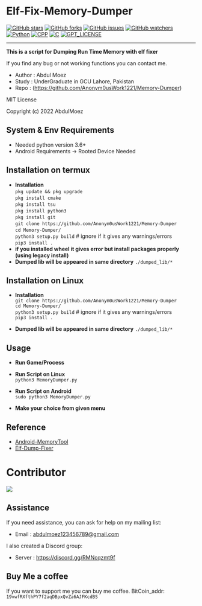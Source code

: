 Elf-Fix-Memory-Dumper
====
[![GitHub stars](https://img.shields.io/github/stars/Anonym0usWork1221/Memory-Dumper.svg)](https://github.com/Anonym0usWork1221/Memory-Dumper/stargazers)
[![GitHub forks](https://img.shields.io/github/forks/Anonym0usWork1221/Memory-Dumper.svg)](https://github.com/Anonym0usWork1221/Memory-Dumper/network/members)
[![GitHub issues](https://img.shields.io/github/issues/Anonym0usWork1221/Memory-Dumper.svg)](https://github.com/Anonym0usWork1221/Memory-Dumper/issues)
[![GitHub watchers](https://img.shields.io/github/watchers/Anonym0usWork1221/Memory-Dumper.svg)](https://github.com/Anonym0usWork1221/Memory-Dumper/watchers)
[![Python](https://img.shields.io/badge/language-Python%203-blue.svg)](https://www.python.org)
[![CPP](https://img.shields.io/badge/language-CPP-pink.svg)](https://www.cpp.org)
[![C](https://img.shields.io/badge/language-C-red.svg)](https://www.c.org)
[![GPT_LICENSE](https://img.shields.io/badge/license-MIT-yellow.svg)](https://opensource.org/licenses/)

-----------


**This is a script for Dumping Run Time Memory with elf fixer**

If you find any bug or not working functions you can contact me. 

 *  Author : Abdul Moez
 *  Study  : UnderGraduate in GCU Lahore, Pakistan
 *  Repo  : (https://github.com/Anonym0usWork1221/Memory-Dumper)
 
 MIT License

 Copyright (c) 2022 AbdulMoez


System & Env Requirements
-----------
* Needed python version 3.6+
* Android Requirements -> Rooted Device Needed

Installation on termux
----------------------------------------
* **__Installation__**  
  ``pkg update && pkg upgrade``  
  ``pkg install cmake``  
  ``pkg install tsu``  
  ``pkg install python3``  
  ``pkg install git``  
  ``git clone https://github.com/Anonym0usWork1221/Memory-Dumper``  
  ``cd Memory-Dumper/``  
  ``python3 setup.py build`` # ignore if it gives any warnings/errors   
  ``pip3 install .``      
* **__if you installed wheel it gives error but install packages properly (using legacy install)__**
* **__Dumped lib will be appeared in same directory__** ``./dumped_lib/*`` 

Installation on Linux
----------------------------------------
* **__Installation__**  
  ``git clone https://github.com/Anonym0usWork1221/Memory-Dumper``  
  ``cd Memory-Dumper/``  
  ``python3 setup.py build`` # ignore if it gives any warnings/errors    
  ``pip3 install .``

* **__Dumped lib will be appeared in same directory__** ``./dumped_lib/*``  


Usage 
----------------------------------------
* **__Run Game/Process__**

* **__Run Script on Linux__**  
    ``python3 MemoryDumper.py``  
    
* **__Run Script on Android__**  
    ``sudo python3 MemoryDumper.py``

* **__Make your choice from given menu__**  


Reference
----------
* [Android-MemoryTool](https://github.com/Anonym0usWork1221/android-memorytool)
* [Elf-Dump-Fixer](https://github.com/maiyao1988/elf-dump-fix)


# Contributor 

<a href = "https://github.com/Anonym0usWork1221/Memory-Dumper/graphs/contributors">
  <img src = "https://contrib.rocks/image?repo=Anonym0usWork1221/Memory-Dumper"/>
</a>


Assistance
----------
If you need assistance, you can ask for help on my mailing list:

* Email      : abdulmoez123456789@gmail.com

I also created a Discord group:

* Server     : https://discord.gg/RMNcqzmt9f


Buy Me a coffee
--------------
If you want to support me you can buy me coffee.
BitCoin_addr: ``` 19vwfRXfthPY7f2aqDBpxQvZa6AJFKcdBS ```
